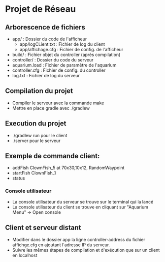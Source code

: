 # Projet de Réseau

## Arborescence de fichiers

- app/ : Dossier du code de l'afficheur 
    - app/logCLient.txt : Fichier de log du client
    - app/affichage.cfg : Fichier de config. de l'afficheur
- build/ : Fichier objet du controller (après compilation)
- controller/ : Dossier du code du serveur
- aquarium.load : Fichier de paramètre de l'aquarium
- controller.cfg : Fichier de config. du controller
- log.txt : Fichier de log du serveur

## Compilation du projet

- Compiler le serveur avec la commande make 
- Mettre en place gradle avec ./gradlew
  
## Execution du projet

- ./gradlew run pour le client
- ./server pour le serveur

## Exemple de commande client:

- addFish ClownFish_5 at 70x30,10x12, RandomWaypoint
- startFish ClownFish_1 
- status

### Console utilisateur

- La console utilisateur du serveur se trouve sur le terminal qui la lancé
- La console utilisateur du client se trouve en cliquant sur "Aquarium Menu" -> Open console

## Client et serveur distant

- Modifier dans le dossier app la ligne controller-address du fichier affichge.cfg en ajoutant l'adresse IP du serveur.
- Suivre les mêmes étapes de compilation et d'exécution que sur un client en localhost
